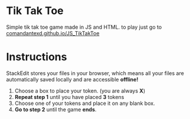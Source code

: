 # Tik Tak Toe

Simple tik tak toe game made in JS and HTML.
to play just go to [comandantexd.github.io/JS_TikTakToe](https://comandantexd.github.io/JS_TikTakToe/)


# Instructions

StackEdit stores your files in your browser, which means all your files are automatically saved locally and are accessible **offline!**

 1. Choose a box to place your token. (you are always **X**)
 2. **Repeat step 1** until you have placed **3** tokens
 3. Choose one of your tokens and place it on any blank box.
 4. **Go to step 2** until the game **ends**.
